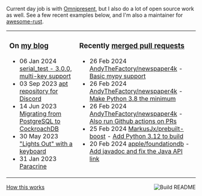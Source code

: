 Current day job is with [Omnipresent](https://www.omnipresent.com/), but I also do a lot of open source work as well. See a few recent examples below, and I'm also a maintainer for [awesome-rust](https://github.com/rust-unofficial/awesome-rust).

<table><tr><td valign="top">

### On [my blog](https://tevps.net/blog)
<!-- blog starts -->
* 06 Jan 2024 [serial_test - 3.0.0, multi-key support](https://tevps.net/blog/2024/01/06/serial_test-300-multi-key-support)
* 03 Sep 2023 [apt repository for Discord](https://tevps.net/blog/2023/09/03/apt-repository-for-discord)
* 14 Jun 2023 [Migrating from PostgreSQL to CockroachDB](https://tevps.net/blog/2023/06/14/migrating-from-postgresql-to-cockroachdb)
* 30 May 2023 ["Lights Out" with a keyboard](https://tevps.net/blog/2023/05/30/lights-out-with-a-keyboard)
* 31 Jan 2023 [Paracrine](https://tevps.net/blog/2023/01/31/paracrine)
<!-- blog ends -->

</td><td valign="top">

### Recently [merged pull requests](https://github.com/search?o=desc&q=is%3Apr+author%3Apalfrey+-user%3Apalfrey+is%3Amerged+is%3Apublic&s=created&type=Issues)

<!-- prs starts -->
* 26 Feb 2024 [AndyTheFactory/newspaper4k](https://github.com/AndyTheFactory/newspaper4k) - [Basic mypy support](https://github.com/AndyTheFactory/newspaper4k/pull/613)
* 26 Feb 2024 [AndyTheFactory/newspaper4k](https://github.com/AndyTheFactory/newspaper4k) - [Make Python 3.8 the minimum](https://github.com/AndyTheFactory/newspaper4k/pull/614)
* 26 Feb 2024 [AndyTheFactory/newspaper4k](https://github.com/AndyTheFactory/newspaper4k) - [Also run Github actions on PRs](https://github.com/AndyTheFactory/newspaper4k/pull/615)
* 25 Feb 2024 [MarkusJx/prebuilt-boost](https://github.com/MarkusJx/prebuilt-boost) - [Add Python 3.12 to build](https://github.com/MarkusJx/prebuilt-boost/pull/10)
* 20 Feb 2024 [apple/foundationdb](https://github.com/apple/foundationdb) - [Add javadoc and fix the Java API link](https://github.com/apple/foundationdb/pull/11213)
<!-- prs ends -->

</td></tr></table>

<a href="https://github.com/palfrey/palfrey/actions"><img src="https://github.com/palfrey/palfrey/workflows/Build%20README/badge.svg?branch=main" align="right" alt="Build README"></a> <a href="https://tevps.net/blog/2020/7/11/customising-github-profile-pages/">How this works</a>
